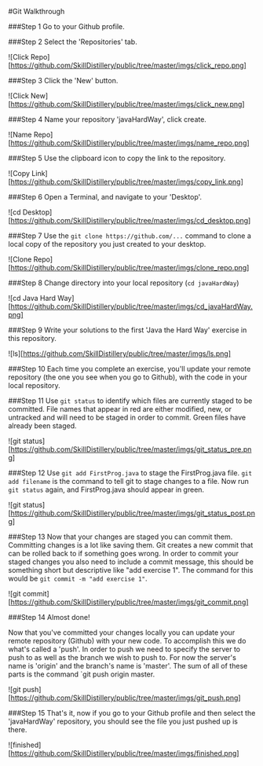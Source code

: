 #Git Walkthrough

###Step 1
Go to your Github profile.
  

###Step 2
Select the 'Repositories' tab.
  
![Click Repo][https://github.com/SkillDistillery/public/tree/master/imgs/click_repo.png]

###Step 3
Click the 'New' button.
  
![Click New][https://github.com/SkillDistillery/public/tree/master/imgs/click_new.png]

###Step 4
Name your repository 'javaHardWay', click create.
  
![Name Repo][https://github.com/SkillDistillery/public/tree/master/imgs/name_repo.png]

###Step 5
Use the clipboard icon to copy the link to the repository.
  
![Copy Link][https://github.com/SkillDistillery/public/tree/master/imgs/copy_link.png]

###Step 6
Open a Terminal, and navigate to your 'Desktop'.
  
![cd Desktop][https://github.com/SkillDistillery/public/tree/master/imgs/cd_desktop.png]

###Step 7
Use the `git clone https://github.com/...` command to clone a local copy of the repository you just created to your desktop.
  
![Clone Repo][https://github.com/SkillDistillery/public/tree/master/imgs/clone_repo.png]

###Step 8
Change directory into your local repository (`cd javaHardWay`)
  
![cd Java Hard Way][https://github.com/SkillDistillery/public/tree/master/imgs/cd_javaHardWay.png]

###Step 9
Write your solutions to the first 'Java the Hard Way' exercise in this repository.
  
![ls][https://github.com/SkillDistillery/public/tree/master/imgs/ls.png]

###Step 10
Each time you complete an exercise, you'll update your remote repository (the one you see when you go to Github), with the code in your local repository.

###Step 11
Use `git status` to identify which files are currently staged to be committed. File names that appear in red are either modified, new, or untracked and will need to be staged in order to commit. Green files have already been staged.  
  
![git status][https://github.com/SkillDistillery/public/tree/master/imgs/git_status_pre.png]

###Step 12
Use `git add FirstProg.java` to stage the FirstProg.java file. `git add filename` is the command to tell git to stage changes to a file. Now run `git status` again, and FirstProg.java should appear in green.
  
![git status][https://github.com/SkillDistillery/public/tree/master/imgs/git_status_post.png]

###Step 13
Now that your changes are staged you can commit them. Committing changes is a lot like saving them. Git creates a new commit that can be rolled back to if something goes wrong. In order to commit your staged changes you also need to include a commit message, this should be something short but descriptive like "add exercise 1". The command for this would be `git commit -m "add exercise 1"`.
  
![git commit][https://github.com/SkillDistillery/public/tree/master/imgs/git_commit.png]

###Step 14
Almost done!  
  
Now that you've committed your changes locally you can update your remote repository (Github) with your new code. To accomplish this we do what's called a 'push'. In order to push we need to specify the server to push to as well as the branch we wish to push to. For now the server's name is 'origin' and the branch's name is 'master'. The sum of all of these parts is the command `git push origin master.
  
![git push][https://github.com/SkillDistillery/public/tree/master/imgs/git_push.png]

###Step 15
That's it, now if you go to your Github profile and then select the 'javaHardWay' repository, you should see the file you just pushed up is there.
  
![finished][https://github.com/SkillDistillery/public/tree/master/imgs/finished.png]

